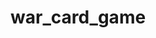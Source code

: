# war_card_game

<!-- War Card Game
War is a simple game of chance between two players. The deck is shuffled and split in
half. Players will compare their top cards. Whoever has the highest card wins that round
and collects both of the cards and puts them at the bottom of their stack. The players
keep on cycling until the one player has all the cards. In the case of a tie, each player
puts 2(1 each) more cards into the pot. The second cards are compared and the winner gets all
the cards in the pot. Aces are high, and suits are ignored.

Simulate this game. Suits should be by C=Clubs, D=Diamonds, H=Hearts, S=Spades.
The user should be able to step through each iteration or to run all rounds and
determine the winner.


1. Create a deck of 52 cards (13 cards of each suite)
2. Shuffle the deck
3. Distribute the cards between two players (26 - 26 cards to each players)
4. Try to use oops method overloading to compare cards. -->